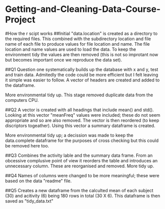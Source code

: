 # Getting-and-Cleaning-Data-Course-Project
#How the r scipt works
##Initial
"data.location" is created as a directory to the required files. This combined with the subdirectory location and file name of each file to produce values for file location and name.
The file location and name values are used to load the data.
To keep the environment tidy the values are then removed (this is not so improtant now but becomes important once we reproduce the data set).


##Q1
Question one systematically builds up the database with x and y, test and train data. Admitedly the code could be more efficient but I felt leaving it simple was easier to follow.
A vector of headers are created and added to the dataframe.

More environmental tidy up. This stage removed duplicate data from the computers CPU.

##Q2
A vector is created with all headings that include mean() and std(). Looking at this vector "meanFreq" values were included; these do not seem appropriate and so are also removed.
The vector is then reordered (to keep discriptors togeather).
Using this vector a summary dataframe is created.

More environmental tidy up; a decission was made to keep the data.complete dataframe for the purposes of cross checking but this could be removed here too.

##Q3
Combines the activity lable and the summary data frame. From an obcessive complusive point of view it reorders the table and introduces an unnecessary column. These are reorganised and removed.
More tidy up.

##Q4
Names of columns were changed to be more meaningful; these were based on the data "readme" file.

##Q5
Creates a new dataframe from the calculted mean of each subject (30) and acitivity (6) being 180 rows in total (30 X 6).
This dataframe is then saved as "tidy_data.txt"


